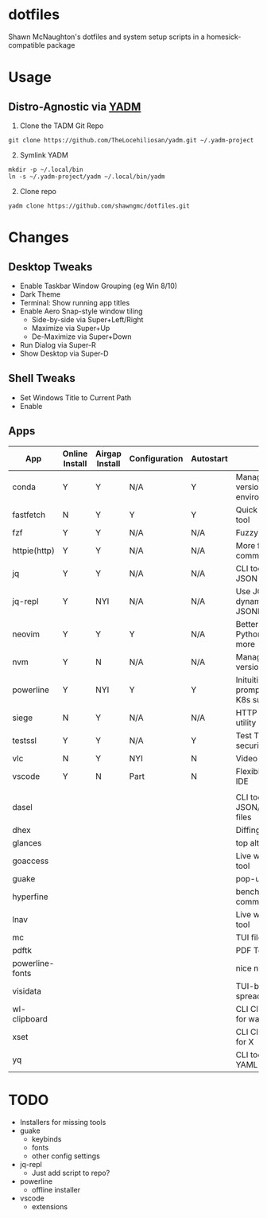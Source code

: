 # dotfiles
Shawn McNaughton's dotfiles and system setup scripts in a homesick-compatible package


# Usage
## Distro-Agnostic via [YADM](https://yadm.io)
1. Clone the TADM Git Repo
```
git clone https://github.com/TheLocehiliosan/yadm.git ~/.yadm-project
```
2. Symlink YADM
```
mkdir -p ~/.local/bin
ln -s ~/.yadm-project/yadm ~/.local/bin/yadm
```
2. Clone repo
```
yadm clone https://github.com/shawngmc/dotfiles.git
```

# Changes
## Desktop Tweaks
- Enable Taskbar Window Grouping (eg Win 8/10)
- Dark Theme
- Terminal: Show running app titles
- Enable Aero Snap-style window tiling
  - Side-by-side via Super+Left/Right
  - Maximize via Super+Up
  - De-Maximize via Super+Down
- Run Dialog via Super-R
- Show Desktop via Super-D

## Shell Tweaks
- Set Windows Title to Current Path
- Enable

## Apps
| App               | Online Install | Airgap Install | Configuration | Autostart | Purpose |
|-------------------|----------------|----------------|---------------|-----------|---------|
| conda             | Y    | Y    | N/A  | Y    | Manage Python versions and environments |
| fastfetch         | N    | Y    | Y    | Y    | Quick system info tool |
| fzf               | Y    | Y    | N/A  | N/A  | Fuzzy finder |
| httpie(http)      | Y    | Y    | N/A  | N/A  | More friendly 'curl' command |
| jq                | Y    | Y    | N/A  | N/A  | CLI tool for managing JSON files |
| jq-repl           | Y    | NYI  | N/A  | N/A  | Use JQ and FZF to dynamically preview JSONPath queries |
| neovim            | Y    | Y    | Y    | N/A  | Better VIM with Python scripting and more |
| nvm               | Y    | N    | N/A  | N/A  | Manage node.js versions |
| powerline         | Y    | NYI  | Y    | Y    | Inituitive command prompt with Git and K8s support |
| siege             | N    | Y    | N/A  | N/A  | HTTP Benchmarking utility |
| testssl           | Y    | Y    | N/A  | Y    | Test TLS web server security fingerprint |
| vlc               | N    | Y    | NYI  | N    | Video player |
| vscode            | Y    | N    | Part | N    | Flexible lightweight IDE |
|                   |     |     |     |     | |
| dasel             |     |     |     |     | CLI tool for managing JSON/YAML/XML/etc files |
| dhex              |     |     |     |     | Diffing hexeditor |
| glances           |     |     |     |     | top alternative |
| goaccess          |     |     |     |     | Live web log analysis tool |
| guake             |     |     |     |     | pop-up terminal |
| hyperfine         |     |     |     |     | benchmark a CLI command |
| lnav              |     |     |     |     | Live web log analysis tool |
| mc                |     |     |     |     | TUI file manager |
| pdftk             |     |     |     |     | PDF Toolkit |
| powerline-fonts   |     |     |     |     | nice nerd fonts |
| visidata          |     |     |     |     | TUI-based spreadsheet |
| wl-clipboard      |     |     |     |     | CLI Clipboard tools for wayland |
| xset              |     |     |     |     | CLI Clipboard tools for X |
| yq                |     |     |     |     | CLI tool for managing YAML files | 


# TODO
- Installers for missing tools
- guake
  - keybinds
  - fonts
  - other config settings
- jq-repl
  - Just add script to repo?
- powerline
  - offline installer
- vscode
  - extensions
